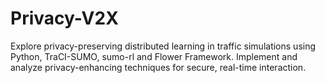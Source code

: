 # Privacy-V2X
Explore privacy-preserving distributed learning in traffic simulations using Python, TraCI-SUMO, sumo-rl and Flower Framework. Implement and analyze privacy-enhancing techniques for secure, real-time interaction.
